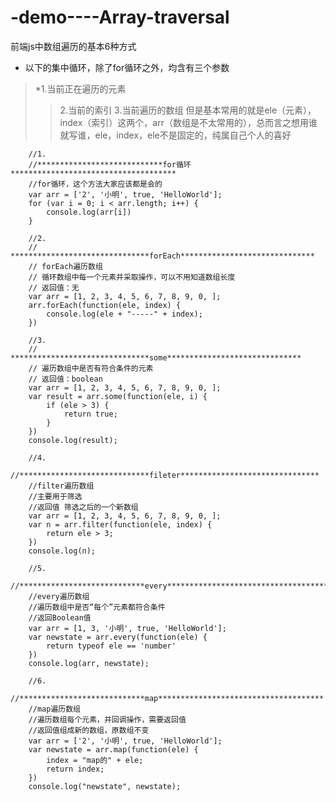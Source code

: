 # -demo----Array-traversal
前端js中数组遍历的基本6种方式


* 以下的集中循环，除了for循环之外，均含有三个参数 
> *1.当前正在遍历的元素
>>2.当前的索引
>>3.当前遍历的数组
>>但是基本常用的就是ele（元素），index（索引）这两个，arr（数组是不太常用的），总而言之想用谁就写谁，ele，index，ele不是固定的，纯属自己个人的喜好

        //1.
        //****************************for循环*************************************
        //for循环，这个方法大家应该都是会的
        var arr = ['2', '小明', true, 'HelloWorld'];
        for (var i = 0; i < arr.length; i++) {
            console.log(arr[i])
        }

        //2.
        // *******************************forEach******************************
        // forEach遍历数组
        // 循环数组中每一个元素并采取操作，可以不用知道数组长度
        // 返回值：无
        var arr = [1, 2, 3, 4, 5, 6, 7, 8, 9, 0, ];
        arr.forEach(function(ele, index) {
            console.log(ele + "-----" + index);
        })

        //3.
        // *******************************some******************************
        // 遍历数组中是否有符合条件的元素
        // 返回值：boolean
        var arr = [1, 2, 3, 4, 5, 6, 7, 8, 9, 0, ];
        var result = arr.some(function(ele, i) {
            if (ele > 3) {
                return true;
            }
        })
        console.log(result);

        //4.
        //*****************************fileter*******************************
        //filter遍历数组
        //主要用于筛选
        //返回值 筛选之后的一个新数组
        var arr = [1, 2, 3, 4, 5, 6, 7, 8, 9, 0, ];
        var n = arr.filter(function(ele, index) {
            return ele > 3;
        })
        console.log(n);

        //5.
        //****************************every*************************************
        //every遍历数组
        //遍历数组中是否“每个”元素都符合条件
        //返回Boolean值
        var arr = [1, 3, '小明', true, 'HelloWorld'];
        var newstate = arr.every(function(ele) {
            return typeof ele == 'number'
        })
        console.log(arr, newstate);

        //6.
        //****************************map*************************************
        //map遍历数组
        //遍历数组每个元素，并回调操作，需要返回值
        //返回值组成新的数组，原数组不变
        var arr = ['2', '小明', true, 'HelloWorld'];
        var newstate = arr.map(function(ele) {
            index = "map的" + ele;
            return index;
        })
        console.log("newstate", newstate);
